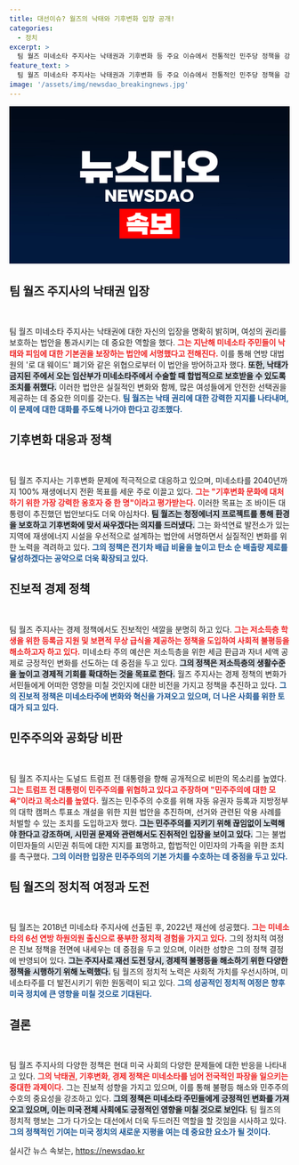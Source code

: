 ```yaml
---
title: 대선이슈? 월즈의 낙태와 기후변화 입장 공개!
categories:
  - 정치
excerpt: >
  팀 월즈 미네소타 주지사는 낙태권과 기후변화 등 주요 이슈에서 전통적인 민주당 정책을 강력히 옹호하며, 낙태는 의료서비스라는 발언으로 논란을 일으켰다. 그의 혁신적 정책들이 11월 대선의 향방을 좌우할 것으로 기대된다.
feature_text: >
  팀 월즈 미네소타 주지사는 낙태권과 기후변화 등 주요 이슈에서 전통적인 민주당 정책을 강력히 옹호하며, 낙태는 의료서비스라는 발언으로 논란을 일으켰다. 그의 혁신적 정책들이 11월 대선의 향방을 좌우할 것으로 기대된다.
image: '/assets/img/newsdao_breakingnews.jpg'
---
```


<p><img src="/assets/img/newsdao_breakingnews.jpg" alt="koreaapp 속보" /></p>

<h2 data-ke-size="size26">팀 월즈 주지사의 낙태권 입장</h2>

<p data-ke-size="size16">&nbsp;</p>

<p>팀 월즈 미네소타 주지사는 낙태권에 대한 자신의 입장을 명확히 밝히며, 여성의 권리를 보호하는 법안을 통과시키는 데 중요한 역할을 했다. <b><span style="color: #ee2323;">그는 지난해 미네소타 주민들이 낙태와 피임에 대한 기본권을 보장하는 법안에 서명했다고 전해진다.</span></b> 이를 통해 연방 대법원의 '로 대 웨이드' 폐기와 같은 위협으로부터 이 법안을 방어하고자 했다. <b><span style="background-color: #21538527;">또한, 낙태가 금지된 주에서 오는 임산부가 미네소타주에서 수술할 때 합법적으로 보호받을 수 있도록 조치를 취했다.</span></b> 이러한 법안은 실질적인 변화와 함께, 많은 여성들에게 안전한 선택권을 제공하는 데 중요한 의미를 갖는다. <b><span style="color: #1a5490;">팀 월즈는 낙태 권리에 대한 강력한 지지를 나타내며, 이 문제에 대한 대화를 주도해 나가야 한다고 강조했다.</span></b></p>

<h2 data-ke-size="size26">기후변화 대응과 정책</h2>

<p data-ke-size="size16">&nbsp;</p>

<p>팀 월즈 주지사는 기후변화 문제에 적극적으로 대응하고 있으며, 미네소타를 2040년까지 100% 재생에너지 전환 목표를 세운 주로 이끌고 있다. <b><span style="color: #ee2323;">그는 "기후변화 문화에 대처하기 위한 가장 강력한 옹호자 중 한 명"이라고 평가받는다.</span></b> 이러한 목표는 조 바이든 대통령이 추진했던 법안보다도 더욱 야심차다. <b><span style="background-color: #21538527;">팀 월즈는 청정에너지 프로젝트를 통해 환경을 보호하고 기후변화에 맞서 싸우겠다는 의지를 드러냈다.</span></b> 그는 화석연료 발전소가 있는 지역에 재생에너지 시설을 우선적으로 설계하는 법안에 서명하면서 실질적인 변화를 위한 노력을 격려하고 있다. <b><span style="color: #1a5490;">그의 정책은 전기차 배급 비율을 높이고 탄소 순 배출량 제로를 달성하겠다는 공약으로 더욱 확장되고 있다.</span></b></p>

<h2 data-ke-size="size26">진보적 경제 정책</h2>

<p data-ke-size="size16">&nbsp;</p>

<p>팀 월즈 주지사는 경제 정책에서도 진보적인 색깔을 분명히 하고 있다. <b><span style="color: #ee2323;">그는 저소득층 학생을 위한 등록금 지원 및 보편적 무상 급식을 제공하는 정책을 도입하여 사회적 불평등을 해소하고자 하고 있다.</span></b> 미네소타 주의 예산은 저소득층을 위한 세금 환급과 자녀 세액 공제로 긍정적인 변화를 선도하는 데 중점을 두고 있다. <b><span style="background-color: #21538527;">그의 정책은 저소득층의 생활수준을 높이고 경제적 기회를 확대하는 것을 목표로 한다.</span></b> 월즈 주지사는 경제 정책의 변화가 서민들에게 어떠한 영향을 미칠 것인지에 대한 비전을 가지고 정책을 추진하고 있다. <b><span style="color: #1a5490;">그의 진보적 정책은 미네소타주에 변화와 혁신을 가져오고 있으며, 더 나은 사회를 위한 토대가 되고 있다.</span></b></p>

<h2 data-ke-size="size26">민주주의와 공화당 비판</h2>

<p data-ke-size="size16">&nbsp;</p>

<p>팀 월즈 주지사는 도널드 트럼프 전 대통령을 향해 공개적으로 비판의 목소리를 높였다. <b><span style="color: #ee2323;">그는 트럼프 전 대통령이 민주주의를 위협하고 있다고 주장하며 "민주주의에 대한 모욕"이라고 목소리를 높였다.</span></b> 월즈는 민주주의 수호를 위해 자동 유권자 등록과 지방정부의 대학 캠퍼스 투표소 개설을 위한 지원 법안을 추진하며, 선거와 관련된 악용 사례를 처벌할 수 있는 조치를 도입하고자 했다. <b><span style="background-color: #21538527;">그는 민주주의를 지키기 위해 끊임없이 노력해야 한다고 강조하며, 시민권 문제와 관련해서도 진취적인 입장을 보이고 있다.</span></b> 그는 불법 이민자들의 시민권 취득에 대한 지지를 표명하고, 합법적인 이민자의 가족을 위한 조치를 촉구했다. <b><span style="color: #1a5490;">그의 이러한 입장은 민주주의의 기본 가치를 수호하는 데 중점을 두고 있다.</span></b></p>

<h2 data-ke-size="size26">팀 월즈의 정치적 여정과 도전</h2>

<p data-ke-size="size16">&nbsp;</p>

<p>팀 월즈는 2018년 미네소타 주지사에 선출된 후, 2022년 재선에 성공했다. <b><span style="color: #ee2323;">그는 미네소타의 6선 연방 하원의원 출신으로 풍부한 정치적 경험을 가지고 있다.</span></b> 그의 정치적 여정은 진보 정책을 전면에 내세우는 데 중점을 두고 있으며, 이러한 성향은 그의 정책 결정에 반영되어 있다. <b><span style="background-color: #21538527;">그는 주지사로 재선 도전 당시, 경제적 불평등을 해소하기 위한 다양한 정책을 시행하기 위해 노력했다.</span></b> 팀 월즈의 정치적 노력은 사회적 가치를 우선시하며, 미네소타주를 더 발전시키기 위한 원동력이 되고 있다. <b><span style="color: #1a5490;">그의 성공적인 정치적 여정은 향후 미국 정치에 큰 영향을 미칠 것으로 기대된다.</span></b> </p>

<h2 data-ke-size="size26">결론</h2>

<p data-ke-size="size16">&nbsp;</p>

<p>팀 월즈 주지사의 다양한 정책은 현대 미국 사회의 다양한 문제들에 대한 반응을 나타내고 있다. <b><span style="color: #ee2323;">그의 낙태권, 기후변화, 경제 정책은 미네소타를 넘어 전국적인 파장을 일으키는 중대한 과제이다.</span></b> 그는 진보적 성향을 가지고 있으며, 이를 통해 불평등 해소와 민주주의 수호의 중요성을 강조하고 있다. <b><span style="background-color: #21538527;">그의 정책은 미네소타 주민들에게 긍정적인 변화를 가져오고 있으며, 이는 미국 전체 사회에도 긍정적인 영향을 미칠 것으로 보인다.</span></b> 팀 월즈의 정치적 행보는 그가 다가오는 대선에서 더욱 두드러진 역할을 할 것임을 시사하고 있다. <b><span style="color: #1a5490;">그의 정책적인 기여는 미국 정치의 새로운 지평을 여는 데 중요한 요소가 될 것이다.</span></b></p>
실시간 뉴스 속보는, <a href="https://newsdao.kr" rel="dofollow">https://newsdao.kr</a>


